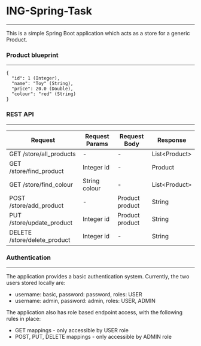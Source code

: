 # ING-Spring-Task

---
This is a simple Spring Boot application which acts as a store for a generic Product.

### Product blueprint

---
```
{
  "id": 1 (Integer),
  "name": "Toy" (String),
  "price": 20.0 (Double),
  "colour": "red" (String)
}
```


### REST API

---
| Request                      | Request Params | Request Body    | Response      |
|------------------------------|----------------|-----------------|---------------|
| GET /store/all_products      | -              | -               | List\<Product> |
| GET /store/find_product      | Integer id     | -               | Product       |
| GET /store/find_colour       | String colour  | -               | List\<Product> |
| POST /store/add_product      | -              | Product product | String        |
| PUT /store/update_product    | Integer id     | Product product | String        |
| DELETE /store/delete_product | Integer id     | -               | String        |

### Authentication

---
The application provides a basic authentication system. Currently, the two users stored locally are:
- username: basic, password: password, roles: USER
- username: admin, password: admin, roles: USER, ADMIN

The application also has role based endpoint access, with the following rules in place:
- GET mappings - only accessible by USER role
- POST, PUT, DELETE mappings - only accessible by ADMIN role
